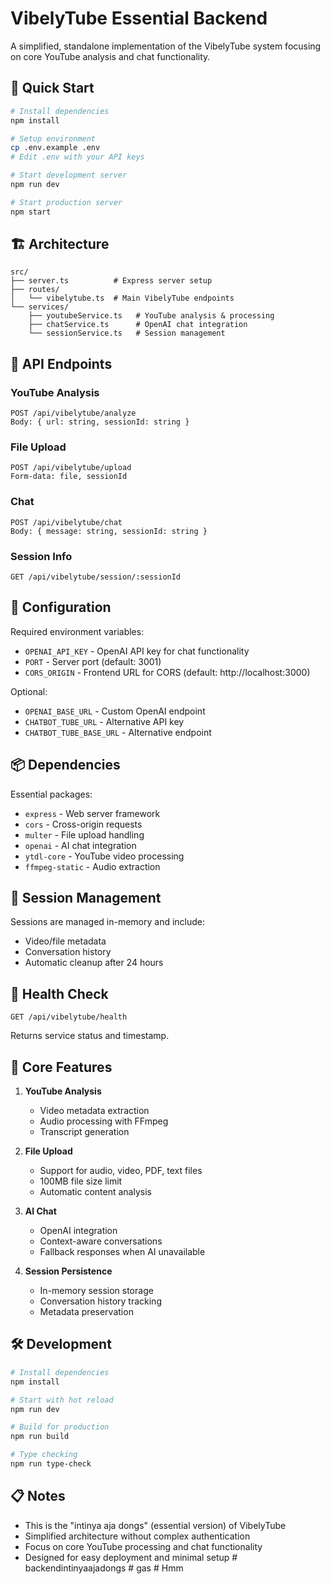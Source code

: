 # VibelyTube Essential Backend

A simplified, standalone implementation of the VibelyTube system focusing on core YouTube analysis and chat functionality.

## 🚀 Quick Start

```bash
# Install dependencies
npm install

# Setup environment
cp .env.example .env
# Edit .env with your API keys

# Start development server
npm run dev

# Start production server
npm start
```

## 🏗️ Architecture

```
src/
├── server.ts          # Express server setup
├── routes/
│   └── vibelytube.ts  # Main VibelyTube endpoints
└── services/
    ├── youtubeService.ts   # YouTube analysis & processing
    ├── chatService.ts      # OpenAI chat integration
    └── sessionService.ts   # Session management
```

## 📡 API Endpoints

### YouTube Analysis
```
POST /api/vibelytube/analyze
Body: { url: string, sessionId: string }
```

### File Upload
```
POST /api/vibelytube/upload
Form-data: file, sessionId
```

### Chat
```
POST /api/vibelytube/chat
Body: { message: string, sessionId: string }
```

### Session Info
```
GET /api/vibelytube/session/:sessionId
```

## 🔧 Configuration

Required environment variables:
- `OPENAI_API_KEY` - OpenAI API key for chat functionality
- `PORT` - Server port (default: 3001)
- `CORS_ORIGIN` - Frontend URL for CORS (default: http://localhost:3000)

Optional:
- `OPENAI_BASE_URL` - Custom OpenAI endpoint
- `CHATBOT_TUBE_URL` - Alternative API key
- `CHATBOT_TUBE_BASE_URL` - Alternative endpoint

## 📦 Dependencies

Essential packages:
- `express` - Web server framework
- `cors` - Cross-origin requests
- `multer` - File upload handling
- `openai` - AI chat integration
- `ytdl-core` - YouTube video processing
- `ffmpeg-static` - Audio extraction

## 🔄 Session Management

Sessions are managed in-memory and include:
- Video/file metadata
- Conversation history
- Automatic cleanup after 24 hours

## 🚦 Health Check

```
GET /api/vibelytube/health
```

Returns service status and timestamp.

## 🎯 Core Features

1. **YouTube Analysis**
   - Video metadata extraction
   - Audio processing with FFmpeg
   - Transcript generation

2. **File Upload**
   - Support for audio, video, PDF, text files
   - 100MB file size limit
   - Automatic content analysis

3. **AI Chat**
   - OpenAI integration
   - Context-aware conversations
   - Fallback responses when AI unavailable

4. **Session Persistence**
   - In-memory session storage
   - Conversation history tracking
   - Metadata preservation

## 🛠️ Development

```bash
# Install dependencies
npm install

# Start with hot reload
npm run dev

# Build for production
npm run build

# Type checking
npm run type-check
```

## 📋 Notes

- This is the "intinya aja dongs" (essential version) of VibelyTube
- Simplified architecture without complex authentication
- Focus on core YouTube processing and chat functionality
- Designed for easy deployment and minimal setup
#   b a c k e n d i n t i n y a a j a d o n g s  
 #   g a s  
 #   H m m  
 